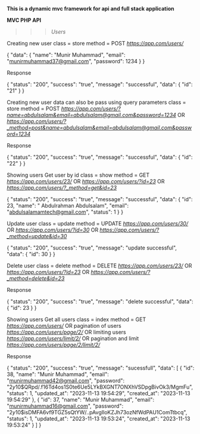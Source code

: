 
**This is a dynamic mvc framework for api and full stack application**


**MVC PHP API**
>>>*Users*



Creating new user
class = store
method = POST
*https://app.com/users/*

{
    "data": {
        "name": "Munir Muhammad",
        "email": "munirmuhammad37@gmail.com",
        "password": 1234
    }
}

Response

{
    "status": "200",
    "success": "true",
    "message": "successful",
    "data": {
        "id": "21"
    }
}



Creating new user
data can also be pass using query parameters
class = store
method = POST
*https://app.com/users/?name=abdulsalam&email=abdulsalam@gmail.com&password=1234*
OR
*https://app.com/users/?_method=post&name=abdulsalam&email=abdulsalam@gmail.com&password=1234*

Response

{
    "status": "200",
    "success": "true",
    "message": "successful",
    "data": {
        "id": "22"
    }
}



Showing users
Get user by id
class = show
method = GET
*https://app.com/users/23/*
OR
*https://app.com/users/?id=23*
OR
*https://app.com/users/?_method=get&id=23*

{
    "status": "200",
    "success": "true",
    "message": "successful",
    "data": {
        "id": 23,
        "name": " Abdulrahman Abdulsalam",
        "email": "abdulsalamamtech@gmail.com",
        "status": 1
    }
}





Update user
class = update
method = UPDATE
*https://app.com/users/30/*
OR
*https://app.com/users/?id=30*
OR
*https://app.com/users/?_method=update&id=30*

{
   "status": "200",
    "success": "true",
    "message": "update successful",
    "data": {
        "id": 30
    }
}





Delete user
class = delete
method = DELETE
*https://app.com/users/23/*
OR
*https://app.com/users/?id=23*
OR
*https://app.com/users/?_method=delete&id=23*

Response

{
   "status": "200",
    "success": "true",
    "message": "delete successful",
    "data": {
        "id": 23
    }
}





Showing users
Get all users
class = index
method = GET
*https://app.com/users/*
OR
pagination of users
*https://app.com/users/page/2/*
OR
limiting users
*https://app.com/users/limit/2/*
OR
pagination and limit
*https://app.com/users/page/2/limit/2/*


Response

{
    "status": "200",
    "success": "true",
    "message": "sucessfull",
    "data": [
        {
            "id": 38,
            "name": "Munir Muhammad",
            "email": "munirmuhammad42@gmail.com",
            "password": "$2y$10$QRpd\/.f16Td4os1S0te6Ue5LYkBXGNT7ONXhVSDpgBivOk3\/MgmFu",
            "status": 1,
            "updated_at": "2023-11-13 19:54:29",
            "created_at": "2023-11-13 19:54:29"
        },
        {
            "id": 37,
            "name": "Munir Muhammad",
            "email": "munirmuhammad16@gmail.com",
            "password": "$2y$10$isDMFA6vf9TGZ5sQtYW\/..pAvgIloKZJh73ozNfWdPAU1ComTtbcq",
            "status": 1,
            "updated_at": "2023-11-13 19:53:24",
            "created_at": "2023-11-13 19:53:24"
        }
    ]
}

